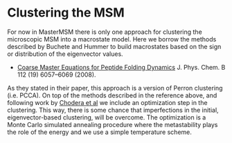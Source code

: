 # Clustering the MSM
For now in MasterMSM there is only one approach for clustering the microscopic 
MSM into a macrostate model. Here we borrow the methods described by Buchete 
and Hummer to build macrostates based on the sign or distribution of the 
eigenvector values.

* [Coarse Master Equations for Peptide Folding Dynamics](http://dx.doi.org/10.1021/jp0761665)
J. Phys. Chem. B 112 (19) 6057–6069 (2008).

As they stated in their paper, this approach is a version of Perron clustering
(i.e. PCCA). On top of the methods described in the reference above, and 
following work by [Chodera et al](http://dx.doi.org/10.1063/1.2714538) we 
include an optimization step in the clustering. This way, there is some chance 
that imperfections in the initial, eigenvector-based clustering, will be overcome. 
The optimization is a Monte Carlo simulated annealing procedure where the
 metastability plays the role of the energy and we use a simple temperature scheme.
